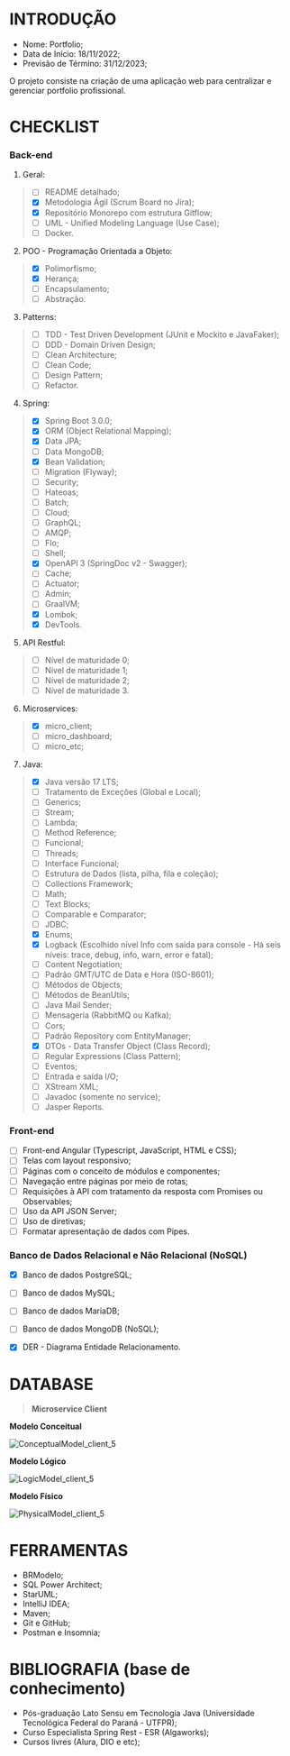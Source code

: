 # INTRODUÇÃO

- Nome: Portfolio;
- Data de Início: 18/11/2022;
- Previsão de Término: 31/12/2023;

O projeto consiste na criação de uma aplicação web para centralizar e gerenciar portfolio profissional. 


# CHECKLIST

### Back-end

1. Geral:
> - [ ] README detalhado;
> - [x] Metodologia Ágil (Scrum Board no Jira);
> - [x] Repositório Monorepo com estrutura Gitflow;
> - [ ] UML - Unified Modeling Language (Use Case);
> - [ ] Docker.

2. POO - Programação Orientada a Objeto:
> - [x] Polimorfismo; 
> - [x] Herança; 
> - [ ] Encapsulamento; 
> - [ ] Abstração.

3. Patterns:
> - [ ] TDD - Test Driven Development (JUnit e Mockito e JavaFaker);
> - [ ] DDD - Domain Driven Design;
> - [ ] Clean Architecture;
> - [ ] Clean Code;
> - [ ] Design Pattern;
> - [ ] Refactor.

4. Spring:
> - [x] Spring Boot 3.0.0;
> - [x] ORM (Object Relational Mapping);
> - [x] Data JPA;
> - [ ] Data MongoDB;
> - [x] Bean Validation;
> - [ ] Migration (Flyway);
> - [ ] Security; 
> - [ ] Hateoas; 
> - [ ] Batch; 
> - [ ] Cloud; 
> - [ ] GraphQL; 
> - [ ] AMQP; 
> - [ ] Flo; 
> - [ ] Shell;
> - [x] OpenAPI 3 (SpringDoc v2 - Swagger);
> - [ ] Cache;
> - [ ] Actuator;
> - [ ] Admin;
> - [ ] GraalVM;
> - [x] Lombok; 
> - [x] DevTools.

5. API Restful:
> - [ ] Nível de maturidade 0;
> - [ ] Nível de maturidade 1;
> - [ ] Nível de maturidade 2;
> - [ ] Nível de maturidade 3.

6. Microservices: 
> - [x] micro_client; 
> - [ ] micro_dashboard; 
> - [ ] micro_etc;

7. Java: 
> - [x] Java versão 17 LTS;
> - [ ] Tratamento de Exceções (Global e Local);
> - [ ] Generics;
> - [ ] Stream;
> - [ ] Lambda;
> - [ ] Method Reference;
> - [ ] Funcional;
> - [ ] Threads;
> - [ ] Interface Funcional;
> - [ ] Estrutura de Dados (lista, pilha, fila e coleção);
> - [ ] Collections Framework;
> - [ ] Math;
> - [ ] Text Blocks;
> - [ ] Comparable e Comparator;
> - [ ] JDBC;
> - [x] Enums;
> - [x] Logback (Escolhido nível Info com saída para console - Há seis níveis: trace, debug, info, warn, error e fatal);
> - [ ] Content Negotiation;
> - [ ] Padrão GMT/UTC de Data e Hora (ISO-8601);
> - [ ] Métodos de Objects;
> - [ ] Métodos de BeanUtils;
> - [ ] Java Mail Sender;
> - [ ] Mensageria (RabbitMQ ou Kafka);
> - [ ] Cors;
> - [ ] Padrão Repository com EntityManager;
> - [x] DTOs - Data Transfer Object (Class Record);
> - [ ] Regular Expressions (Class Pattern);
> - [ ] Eventos;
> - [ ] Entrada e saída I/O;
> - [ ] XStream XML;
> - [ ] Javadoc (somente no service);
> - [ ] Jasper Reports.

### Front-end

- [ ] Front-end Angular (Typescript, JavaScript, HTML e CSS);
- [ ] Telas com layout responsivo;
- [ ] Páginas com o conceito de módulos e componentes;
- [ ] Navegação entre páginas por meio de rotas;
- [ ] Requisições à API com tratamento da resposta com Promises ou Observables;
- [ ] Uso da API JSON Server;
- [ ] Uso de diretivas;
- [ ] Formatar apresentação de dados com Pipes.

### Banco de Dados Relacional e Não Relacional (NoSQL)

- [x] Banco de dados PostgreSQL;
- [ ] Banco de dados MySQL;
- [ ] Banco de dados MariaDB;
- [ ] Banco de dados MongoDB (NoSQL);
- [x] DER - Diagrama Entidade Relacionamento.


# DATABASE

> __Microservice Client__

__Modelo Conceitual__

![ConceptualModel_client_5](https://user-images.githubusercontent.com/64662590/206908468-922ca5fd-3b2f-4abf-8c4c-0fa1c13ffab7.png)

__Modelo Lógico__

![LogicModel_client_5](https://user-images.githubusercontent.com/64662590/206908482-91caf7a1-cb18-4b47-96bb-e4870abad26a.png)

__Modelo Físico__

![PhysicalModel_client_5](https://user-images.githubusercontent.com/64662590/206908491-bfffbad3-af8c-4263-b308-1de165fa6a27.png)

# FERRAMENTAS

- BRModelo;
- SQL Power Architect;
- StarUML;
- IntelliJ IDEA;
- Maven;
- Git e GitHub;
- Postman e Insomnia;

# BIBLIOGRAFIA (base de conhecimento)

- Pós-graduação Lato Sensu em Tecnologia Java (Universidade Tecnológica Federal do Paraná - UTFPR);
- Curso Especialista Spring Rest - ESR (Algaworks);
- Cursos livres (Alura, DIO e etc);

